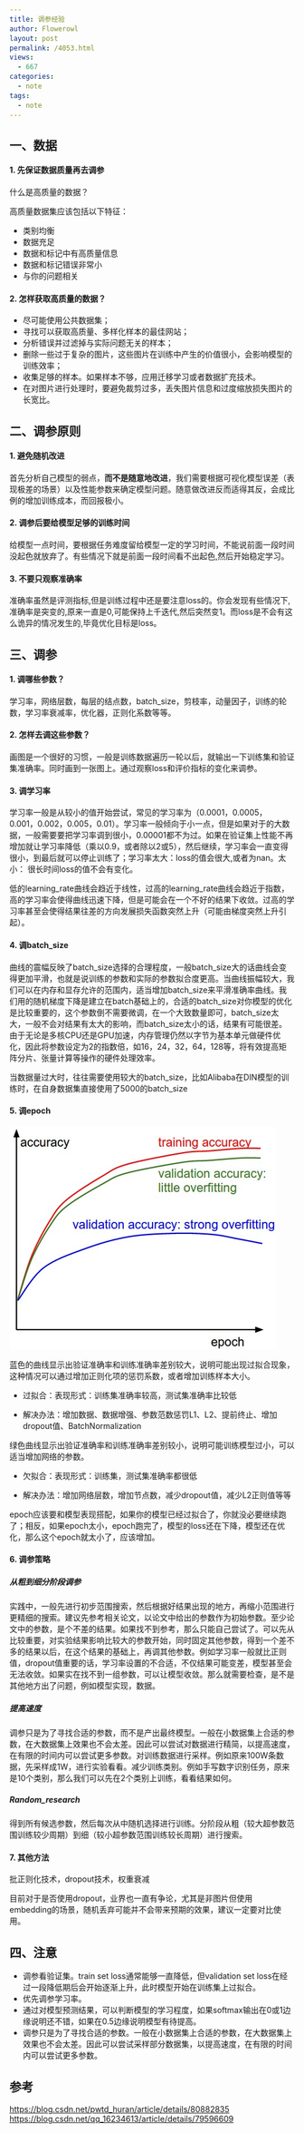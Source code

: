 ```yaml
---
title: 调参经验
author: Flowerowl
layout: post
permalink: /4053.html
views:
  - 667
categories:
  - note
tags:
  - note
---
```

## 一、数据

#### 1. 先保证数据质量再去调参

什么是高质量的数据？

高质量数据集应该包括以下特征：

- 类别均衡
- 数据充足
- 数据和标记中有高质量信息
- 数据和标记错误非常小
- 与你的问题相关

#### 2. 怎样获取高质量的数据？

- 尽可能使用公共数据集；
- 寻找可以获取高质量、多样化样本的最佳网站；
- 分析错误并过滤掉与实际问题无关的样本；
- 删除一些过于复杂的图片，这些图片在训练中产生的价值很小，会影响模型的训练效率；
- 收集足够的样本。如果样本不够，应用迁移学习或者数据扩充技术。
- 在对图片进行处理时，要避免裁剪过多，丢失图片信息和过度缩放损失图片的长宽比。

## 二、调参原则

#### 1. 避免随机改进

首先分析自己模型的弱点，__而不是随意地改进__，我们需要根据可视化模型误差（表现极差的场景）以及性能参数来确定模型问题。随意做改进反而适得其反，会成比例的增加训练成本，而回报极小。

#### 2. 调参后要给模型足够的训练时间

给模型一点时间，要根据任务难度留给模型一定的学习时间，不能说前面一段时间没起色就放弃了。有些情况下就是前面一段时间看不出起色,然后开始稳定学习。

#### 3. 不要只观察准确率

准确率虽然是评测指标,但是训练过程中还是要注意loss的。你会发现有些情况下,准确率是突变的,原来一直是0,可能保持上千迭代,然后突然变1。而loss是不会有这么诡异的情况发生的,毕竟优化目标是loss。

## 三、调参

#### 1. 调哪些参数？

学习率，网络层数，每层的结点数，batch_size，剪枝率，动量因子，训练的轮数，学习率衰减率，优化器，正则化系数等等。

#### 2. 怎样去调这些参数？

画图是一个很好的习惯，一般是训练数据遍历一轮以后，就输出一下训练集和验证集准确率。同时画到一张图上。通过观察loss和评价指标的变化来调参。

#### 3. 调学习率

学习率一般是从较小的值开始尝试，常见的学习率为（0.0001，0.0005，0.001，0.002，0.005，0.01）。学习率一般倾向于小一点，但是如果对于的大数据，一般需要要把学习率调到很小，0.00001都不为过。如果在验证集上性能不再增加就让学习率降低（乘以0.9，或者除以2或5），然后继续，学习率会一直变得很小，到最后就可以停止训练了；学习率太大：loss的值会很大,或者为nan。太小： 很长时间loss的值不会有变化。

低的learning_rate曲线会趋近于线性，过高的learning_rate曲线会趋近于指数，高的学习率会使得曲线迅速下降，但是可能会在一个不好的结果下收敛。过高的学习率甚至会使得结果往差的方向发展损失函数突然上升（可能由梯度突然上升引起）。

#### 4. 调batch_size

曲线的震幅反映了batch_size选择的合理程度，一般batch_size大的话曲线会变得更加平滑，也就是说训练的参数和实际的参数拟合度更高。当曲线振幅较大，我们可以在内存和显存允许的范围内，适当增加batch_size来平滑准确率曲线。我们用的随机梯度下降是建立在batch基础上的，合适的batch_size对你模型的优化是比较重要的，这个参数倒不需要微调，在一个大致数量即可，batch_size太大，一般不会对结果有太大的影响，而batch_size太小的话，结果有可能很差。由于无论是多核CPU还是GPU加速，内存管理仍然以字节为基本单元做硬件优化，因此将参数设定为2的指数倍，如16，24，32，64，128等，将有效提高矩阵分片、张量计算等操作的硬件处理效率。

当数据量过大时，往往需要使用较大的batch_size，比如Alibaba在DIN模型的训练时，在自身数据集直接使用了5000的batch_size

#### 5. 调epoch


   ![image](wp-content/uploads/2020/04/19.png)

蓝色的曲线显示出验证准确率和训练准确率差别较大，说明可能出现过拟合现象，这种情况可以通过增加正则化项的惩罚系数，或者增加训练样本大小。

- 过拟合：表现形式：训练集准确率较高，测试集准确率比较低

- 解决办法：增加数据、数据增强、参数范数惩罚L1、L2、提前终止、增加dropout值、BatchNormalization

绿色曲线显示出验证准确率和训练准确率差别较小，说明可能训练模型过小，可以适当增加网络的参数。

- 欠拟合：表现形式：训练集，测试集准确率都很低

- 解决办法：增加网络层数，增加节点数，减少dropout值，减少L2正则值等等

epoch应该要和模型表现搭配，如果你的模型已经过拟合了，你就没必要继续跑了；相反，如果epoch太小，epoch跑完了，模型的loss还在下降，模型还在优化，那么这个epoch就太小了，应该增加。

#### 6. 调参策略

##### 从粗到细分阶段调参

实践中，一般先进行初步范围搜索，然后根据好结果出现的地方，再缩小范围进行更精细的搜索。建议先参考相关论文，以论文中给出的参数作为初始参数。至少论文中的参数，是个不差的结果。如果找不到参考，那么只能自己尝试了。可以先从比较重要，对实验结果影响比较大的参数开始，同时固定其他参数，得到一个差不多的结果以后，在这个结果的基础上，再调其他参数。例如学习率一般就比正则值，dropout值重要的话，学习率设置的不合适，不仅结果可能变差，模型甚至会无法收敛。如果实在找不到一组参数，可以让模型收敛。那么就需要检查，是不是其他地方出了问题，例如模型实现，数据。

##### 提高速度

调参只是为了寻找合适的参数，而不是产出最终模型。一般在小数据集上合适的参数，在大数据集上效果也不会太差。因此可以尝试对数据进行精简，以提高速度，在有限的时间内可以尝试更多参数。对训练数据进行采样。例如原来100W条数据，先采样成1W，进行实验看看。减少训练类别。例如手写数字识别任务，原来是10个类别，那么我们可以先在2个类别上训练，看看结果如何。

##### Random_research

得到所有候选参数，然后每次从中随机选择进行训练。分阶段从粗（较大超参数范围训练较少周期）到细（较小超参数范围训练较长周期）进行搜索。

#### 7. 其他方法

批正则化技术，dropout技术，权重衰减

目前对于是否使用dropout，业界也一直有争论，尤其是非图片但使用embedding的场景，随机丢弃可能并不会带来预期的效果，建议一定要对比使用。

## 四、注意

- 调参看验证集。train set loss通常能够一直降低，但validation set loss在经过一段降低期后会开始逐渐上升，此时模型开始在训练集上过拟合。
- 优先调参学习率。
- 通过对模型预测结果，可以判断模型的学习程度，如果softmax输出在0或1边缘说明还不错，如果在0.5边缘说明模型有待提高。
- 调参只是为了寻找合适的参数。一般在小数据集上合适的参数，在大数据集上效果也不会太差。因此可以尝试采样部分数据集，以提高速度，在有限的时间内可以尝试更多参数。

## 参考

https://blog.csdn.net/pwtd_huran/article/details/80882835
https://blog.csdn.net/qq_16234613/article/details/79596609 
